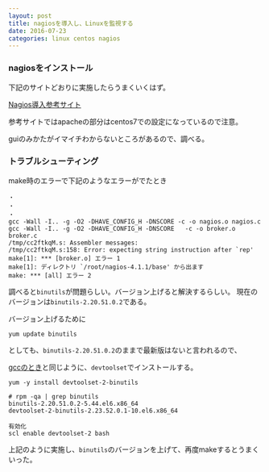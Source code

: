 ```yaml
---
layout: post
title: nagiosを導入し、Linuxを監視する
date: 2016-07-23
categories: linux centos nagios
---
```



### nagiosをインストール

下記のサイトどおりに実施したらうまくいくはず。

[Nagios導入参考サイト](https://centossrv.com/nagios-centos7.shtml)


参考サイトではapacheの部分はcentos7での設定になっているので注意。

guiのみかたがイマイチわからないところがあるので、調べる。

### トラブルシューティング

make時のエラーで下記のようなエラーがでたとき

```
・
・
・
gcc -Wall -I.. -g -O2 -DHAVE_CONFIG_H -DNSCORE -c -o nagios.o nagios.c
gcc -Wall -I.. -g -O2 -DHAVE_CONFIG_H -DNSCORE   -c -o broker.o broker.c
/tmp/cc2ftkqM.s: Assembler messages:
/tmp/cc2ftkqM.s:158: Error: expecting string instruction after `rep'
make[1]: *** [broker.o] エラー 1
make[1]: ディレクトリ `/root/nagios-4.1.1/base' から出ます
make: *** [all] エラー 2
```

調べると`binutils`が問題らしい。バージョン上げると解決するらしい。
現在のバージョンは`binutils-2.20.51.0.2`である。

バージョン上げるために

```
yum update binutils
```

としても、`binutils-2.20.51.0.2`のままで最新版はないと言われるので、

[gccのとき](https://ynishimura.github.io/linux/centos/2016/07/17/gcc.html)と同じように、`devtoolset`でインストールする。


```
yum -y install devtoolset-2-binutils

# rpm -qa | grep binutils
binutils-2.20.51.0.2-5.44.el6.x86_64
devtoolset-2-binutils-2.23.52.0.1-10.el6.x86_64

有効化
scl enable devtoolset-2 bash
```

上記のように実施し、`binutils`のバージョンを上げて、再度makeするとうまくいった。

